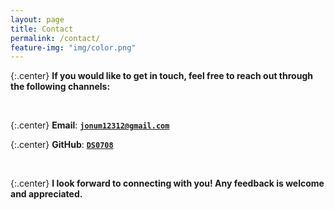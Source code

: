 ```yaml
---
layout: page
title: Contact
permalink: /contact/
feature-img: "img/color.png"
---
```


<!-- <form action="https://getsimpleform.com/messages?form_api_token=" method="post">
  the redirect_to is optional, the form will redirect to the referrer on submission
  <input type='hidden' name='redirect_to' value='full-url/thank-you/' />
  <input type='text' name='name' placeholder='Your Full Name' />
  <input type='email' name='email' placeholder='Your E-mail Address' />
  <textarea name='message' placeholder='Write your message ...'></textarea>
  <input type='submit' value='Send Message' />
</form> -->

{:.center} 
**If you would like to get in touch, feel free to reach out through the following channels:**

<br>

{:.center} 
**Email**: **[`jonum12312@gmail.com`](mailto:jonum12312@gmail.com)**

{:.center} 
**GitHub**: **[`DS0708`](https://github.com/DS0708)**

<br>

{:.center} 
**I look forward to connecting with you! Any feedback is welcome and appreciated.**